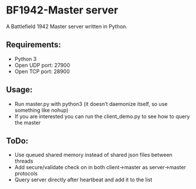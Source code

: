 # BF1942-Master server
A Battlefield 1942 Master server written in Python.
## Requirements:
- Python 3
- Open UDP port: 27900
- Open TCP port: 28900
## Usage:
- Run master.py with python3 (it doesn’t daemonize itself, so use something like nohup)
- If you are interested you can run the client_demo.py to see how to query the master
## ToDo:
- Use queued shared memory instead of shared json files between threads
- Add secure/validate check on in both client->master as server->master protocols
- Query server directly after heartbeat and add it to the list	